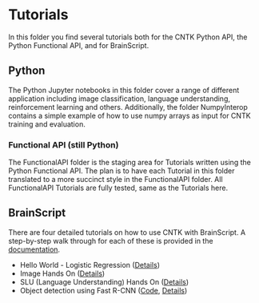 # Tutorials

In this folder you find several tutorials both for the CNTK Python API, the Python Functional API, and for BrainScript. 

## Python

The Python Jupyter notebooks in this folder cover a range of different application including 
image classification, language understanding, reinforcement learning and others. 
Additionally, the folder NumpyInterop contains a simple example of how to use 
numpy arrays as input for CNTK training and evaluation.

### Functional API (still Python)

The FunctionalAPI folder is the staging area for Tutorials written using the Python Functional API. 
The plan is to have each Tutorial in this folder translated to a more succinct style in the FunctionalAPI folder.
All FunctionalAPI Tutorials are fully tested, same as the Tutorials here.


## BrainScript

There are four detailed tutorials on how to use CNTK with BrainScript. 
A step-by-step walk through for each of these is provided in the [documentation](https://docs.microsoft.com/en-us/cognitive-toolkit/Tutorials).

* Hello World - Logistic Regression ([Details](https://docs.microsoft.com/en-us/cognitive-toolkit/Tutorials))
* Image Hands On ([Details](https://docs.microsoft.com/en-us/cognitive-toolkit/Hands-On-Labs-Image-Recognition)) 
* SLU (Language Understanding) Hands On ([Details](https://docs.microsoft.com/en-us/cognitive-toolkit/Hands-On-Labs-Language-Understanding))
* Object detection using Fast R-CNN ([Code](https://github.com/Microsoft/CNTK/tree/master/Examples/Image/Detection/FastRCNN), [Details](https://docs.microsoft.com/en-us/cognitive-toolkit/Object-Detection-using-Fast-R-CNN))
